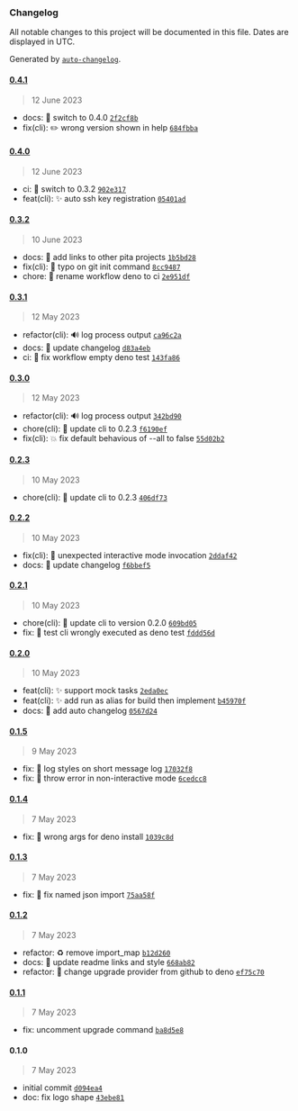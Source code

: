 ### Changelog

All notable changes to this project will be documented in this file. Dates are
displayed in UTC.

Generated by [`auto-changelog`](https://github.com/CookPete/auto-changelog).

#### [0.4.1](https://github.com/JOTSR/pita-cli/compare/0.4.0...0.4.1)

> 12 June 2023

- docs: :memo: switch to 0.4.0
  [`2f2cf8b`](https://github.com/JOTSR/pita-cli/commit/2f2cf8b00604dacbe93fa62035d7f67c7ef508f8)
- fix(cli): :pencil2: wrong version shown in help
  [`684fbba`](https://github.com/JOTSR/pita-cli/commit/684fbbac70ec6a154b72b30d94f86b6c2951db56)

#### [0.4.0](https://github.com/JOTSR/pita-cli/compare/0.3.2...0.4.0)

> 12 June 2023

- ci: :memo: switch to 0.3.2
  [`902e317`](https://github.com/JOTSR/pita-cli/commit/902e317caa5fc56ed046f91195fe3d6d6d027d1e)
- feat(cli): :sparkles: auto ssh key registration
  [`05401ad`](https://github.com/JOTSR/pita-cli/commit/05401ad8cf7aa2b2e03df838d2d59e1530d3f6e0)

#### [0.3.2](https://github.com/JOTSR/pita-cli/compare/0.3.1...0.3.2)

> 10 June 2023

- docs: :memo: add links to other pita projects
  [`1b5bd28`](https://github.com/JOTSR/pita-cli/commit/1b5bd281b97f333479237586f2655ad83a1263d7)
- fix(cli): :bug: typo on git init command
  [`8cc9487`](https://github.com/JOTSR/pita-cli/commit/8cc9487195d8133f02ed1c4d09cc73d7688addf4)
- chore: :truck: rename workflow deno to ci
  [`2e951df`](https://github.com/JOTSR/pita-cli/commit/2e951df2213a64feb677567605cc1e3d0a7e64a8)

#### [0.3.1](https://github.com/JOTSR/pita-cli/compare/0.3.0...0.3.1)

> 12 May 2023

- refactor(cli): :loud_sound: log process output
  [`ca96c2a`](https://github.com/JOTSR/pita-cli/commit/ca96c2aaa96458810f1d3e428ec487b7785daf78)
- docs: :memo: update changelog
  [`d83a4eb`](https://github.com/JOTSR/pita-cli/commit/d83a4eb983489ec1f5ab65592f7cf10763b8bbea)
- ci: :bug: fix workflow empty deno test
  [`143fa86`](https://github.com/JOTSR/pita-cli/commit/143fa86f0090169e70edc6c04885d26522d0b95c)

#### [0.3.0](https://github.com/JOTSR/pita-cli/compare/0.2.3...0.3.0)

> 12 May 2023

- refactor(cli): :loud_sound: log process output
  [`342bd90`](https://github.com/JOTSR/pita-cli/commit/342bd90d390520d67690a1976e630a382844d522)
- chore(cli): :bookmark: update cli to 0.2.3
  [`f6190ef`](https://github.com/JOTSR/pita-cli/commit/f6190ef53692c9c2fe76378daaf8a51a16c62d36)
- fix(cli): :boom: fix default behavious of --all to false
  [`55d02b2`](https://github.com/JOTSR/pita-cli/commit/55d02b20dd0ba0cc053ee0c6f292a8bea4932e05)

#### [0.2.3](https://github.com/JOTSR/pita-cli/compare/0.2.2...0.2.3)

> 10 May 2023

- chore(cli): :bookmark: update cli to 0.2.3
  [`406df73`](https://github.com/JOTSR/pita-cli/commit/406df73b955d4a336a4006e894dfad54a6135d04)

#### [0.2.2](https://github.com/JOTSR/pita-cli/compare/0.2.1...0.2.2)

> 10 May 2023

- fix(cli): :bug: unexpected interactive mode invocation
  [`2ddaf42`](https://github.com/JOTSR/pita-cli/commit/2ddaf42dc432eefacfd9f425be62bf149b8795e9)
- docs: :memo: update changelog
  [`f6bbef5`](https://github.com/JOTSR/pita-cli/commit/f6bbef5303b174ce245e2ca4ad1770e1aea32f51)

#### [0.2.1](https://github.com/JOTSR/pita-cli/compare/0.2.0...0.2.1)

> 10 May 2023

- chore(cli): :bookmark: update cli to version 0.2.0
  [`609bd05`](https://github.com/JOTSR/pita-cli/commit/609bd05d5cce01104e60b8c157c2aa5f79ca1716)
- fix: :truck: test cli wrongly executed as deno test
  [`fddd56d`](https://github.com/JOTSR/pita-cli/commit/fddd56d46a82d5f869c1fda17e7f306ac3c450a0)

#### [0.2.0](https://github.com/JOTSR/pita-cli/compare/0.1.5...0.2.0)

> 10 May 2023

- feat(cli): :sparkles: support mock tasks
  [`2eda0ec`](https://github.com/JOTSR/pita-cli/commit/2eda0ec7e965eb41f79aefcc2d6286601e6bad18)
- feat(cli): :sparkles: add run as alias for build then implement
  [`b45970f`](https://github.com/JOTSR/pita-cli/commit/b45970fae27100e6f96e050e734ec1c87e9cf2d4)
- docs: :memo: add auto changelog
  [`0567d24`](https://github.com/JOTSR/pita-cli/commit/0567d245e6d0d971e6bab96f0685809c3de48ba4)

#### [0.1.5](https://github.com/JOTSR/pita-cli/compare/0.1.4...0.1.5)

> 9 May 2023

- fix: :bug: log styles on short message log
  [`17032f8`](https://github.com/JOTSR/pita-cli/commit/17032f8a821d73f2dfc1309fd8901991af3c3792)
- fix: :bug: throw error in non-interactive mode
  [`6cedcc8`](https://github.com/JOTSR/pita-cli/commit/6cedcc88695a2cbb37024d91845b7045be02cbdd)

#### [0.1.4](https://github.com/JOTSR/pita-cli/compare/0.1.3...0.1.4)

> 7 May 2023

- fix: :bug: wrong args for deno install
  [`1039c8d`](https://github.com/JOTSR/pita-cli/commit/1039c8d29421f196b676f720c1cd4a3c7940dee6)

#### [0.1.3](https://github.com/JOTSR/pita-cli/compare/0.1.2...0.1.3)

> 7 May 2023

- fix: :bug: fix named json import
  [`75aa58f`](https://github.com/JOTSR/pita-cli/commit/75aa58ff23ef96087d938a93dd5e9c1a6fedd81f)

#### [0.1.2](https://github.com/JOTSR/pita-cli/compare/0.1.1...0.1.2)

> 7 May 2023

- refactor: :recycle: remove import_map
  [`b12d260`](https://github.com/JOTSR/pita-cli/commit/b12d260840ee483436c608330ded968b45cb7712)
- docs: :memo: update readme links and style
  [`668ab82`](https://github.com/JOTSR/pita-cli/commit/668ab829e6f5c47bee7af7559e0239b06bfcf7de)
- refactor: :construction_worker: change upgrade provider from github to deno
  [`ef75c70`](https://github.com/JOTSR/pita-cli/commit/ef75c709629363010dd9dac2b8aa04a1a3e00d90)

#### [0.1.1](https://github.com/JOTSR/pita-cli/compare/0.1.0...0.1.1)

> 7 May 2023

- fix: uncomment upgrade command
  [`ba8d5e8`](https://github.com/JOTSR/pita-cli/commit/ba8d5e8a758285f97c8df6a4cf7a035445faef6c)

#### 0.1.0

> 7 May 2023

- initial commit
  [`d094ea4`](https://github.com/JOTSR/pita-cli/commit/d094ea411635f9f5fac528b0b684744e1f9c3eea)
- doc: fix logo shape
  [`43ebe81`](https://github.com/JOTSR/pita-cli/commit/43ebe8171db0cee2a8664c8512d4e43aba609682)
